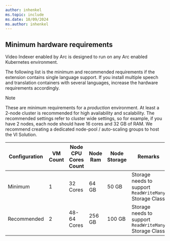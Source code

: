 ```yaml
---
author: inhenkel
ms.topic: include
ms.date: 10/09/2024
ms.author: inhenkel
---
```


## Minimum hardware requirements

Video Indexer enabled by Arc is designed to run on any Arc enabled Kubernetes environment.

The following list is the minimum and recommended requirements if the extension contains single language support. If you install multiple speech and translation containers with several languages, increase the hardware requirements accordingly.

>[!NOTE]
> These are minimum requirements for a *production* environment. At least a 2-node cluster is recommended for high availability and scalability. The recommended settings refer to cluster wide settings, so for example, if you have 2 nodes, each node should have 16 cores and 32 GB of RAM.  We recommend creating a dedicated node-pool / auto-scaling groups to host the VI Solution.


| Configuration | VM Count | Node CPU Cores Count  | Node Ram | Node Storage | Remarks
| --- | --- | --- | --- | --- | --- |
| Minimum | 1 | 32 Cores | 64 GB | 50 GB | Storage needs to support `ReadWriteMany` Storage Class |
| Recommended | 2 | 48-64 Cores | 256 GB | 100 GB | Storage needs to support `ReadWriteMany` Storage Class |
